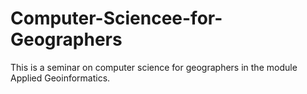 # Computer-Sciencee-for-Geographers
This is a seminar on computer science for geographers in the module Applied Geoinformatics.
